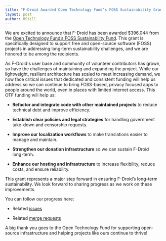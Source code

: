 ```yaml
---
title: "F-Droid Awarded Open Technology Fund’s FOSS Sustainability Grant"
layout: post
author: HStill
---
```


We are excited to announce that F-Droid has been awarded $396,044 from the [Open Technology Fund’s FOSS Sustainability Fund](https://www.opentech.fund/funds/free-and-open-source-software-sustainability-fund/). This grant is specifically designed to support free and open-source software (FOSS) projects in addressing long-term sustainability challenges, and we are honored to be among the recipients.

As F-Droid's user base and community of volunteer contributors has grown, so have the challenges of maintaining and expanding the project. While our lightweight, resilient architecture has scaled to meet increasing demand, we now face critical issues that dedicated and consistent funding will help us address so we can continue to bring FOSS-based, privacy focused apps to people around the world, even in places with limited internet access. This OTF funding will help us:

- **Refactor and integrate code with other maintained projects** to reduce technical debt and improve efficiency.

- **Establish clear policies and legal strategies** for handling government take-down and censorship requests.

- **Improve our localization workflows** to make translations easier to manage and maintain.

- **Strengthen our donation infrastructure** so we can sustain F-Droid long-term.

- **Enhance our hosting and infrastructure** to increase flexibility, reduce costs, and ensure reliability.

This grant represents a major step forward in ensuring F-Droid’s long-term sustainability. We look forward to sharing progress as we work on these improvements.

You can follow our progress here:

* Related [issues](https://gitlab.com/groups/fdroid/-/issues/?sort=updated_desc&state=all&label_name%5B%5D=OTF%20Sustainability)

* Related [merge requests](https://gitlab.com/groups/fdroid/-/merge_requests/?sort=updated_desc&state=all&label_name%5B%5D=OTF%20Sustainability)

A big thank you goes to the Open Technology Fund for supporting open-source infrastructure and helping projects like ours continue to thrive!
